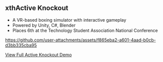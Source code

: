 xthActive Knockout
----------------
- A VR-based boxing simulator with interactive gameplay
- Powered by Unity, C#, Blender
- Places 6th at the Technology Student Association National Conference

https://github.com/user-attachments/assets/f865eba2-a601-4aad-b0cb-d3bb335cba95


[View Full Active Knockout Demo](https://www.dropbox.com/scl/fi/1uptjkbjyo12gjm6awgpl/Active-Knockout-Demo.mp4?rlkey=0piol4se2zwk476pytjwzg2gv&st=ajti7crm&dl=0
)



